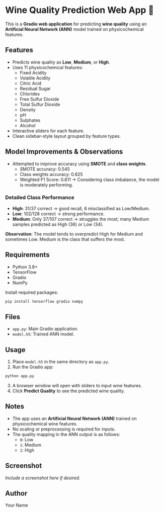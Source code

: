 # Wine Quality Prediction Web App 🍷

This is a **Gradio web application** for predicting **wine quality** using an **Artificial Neural Network (ANN)** model trained on physicochemical features.

## Features
- Predicts wine quality as **Low**, **Medium**, or **High**.
- Uses 11 physicochemical features:
  - Fixed Acidity
  - Volatile Acidity
  - Citric Acid
  - Residual Sugar
  - Chlorides
  - Free Sulfur Dioxide
  - Total Sulfur Dioxide
  - Density
  - pH
  - Sulphates
  - Alcohol
- Interactive sliders for each feature.
- Clean sidebar-style layout grouped by feature types.

## Model Improvements & Observations
- Attempted to improve accuracy using **SMOTE** and **class weights**.
  - SMOTE accuracy: 0.545
  - Class weights accuracy: 0.625
  - Weighted F1 Score: 0.611 → Considering class imbalance, the model is moderately performing.

### Detailed Class Performance
- **High**: 31/37 correct → good recall, 6 misclassified as Low/Medium.
- **Low**: 102/128 correct → strong performance.
- **Medium**: Only 37/107 correct → struggles the most; many Medium samples predicted as High (36) or Low (34).

**Observation**: The model tends to overpredict High for Medium and sometimes Low. Medium is the class that suffers the most.

## Requirements
- Python 3.8+
- TensorFlow
- Gradio
- NumPy

Install required packages:
```bash
pip install tensorflow gradio numpy
```

## Files
- `app.py`: Main Gradio application.
- `model.h5`: Trained ANN model.

## Usage
1. Place `model.h5` in the same directory as `app.py`.
2. Run the Gradio app:
```bash
python app.py
```
3. A browser window will open with sliders to input wine features.
4. Click **Predict Quality** to see the predicted wine quality.

## Notes
- The app uses an **Artificial Neural Network (ANN)** trained on physicochemical wine features.
- No scaling or preprocessing is required for inputs.
- The quality mapping in the ANN output is as follows:
  - `0`: Low
  - `1`: Medium
  - `2`: High

## Screenshot
*Include a screenshot here if desired.*

## Author
Your Name

